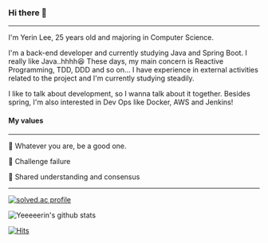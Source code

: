 ### Hi there 👋

----

I'm Yerin Lee, 25 years old and majoring in Computer Science.

I'm a back-end developer and currently studying Java and Spring Boot. I really like Java..hhhh😆 These days, my main concern is Reactive Programming, TDD, DDD and so on... I have experience in external activities related to the project and I'm currently studying steadily. 

I like to talk about development, so I wanna talk about it together. Besides spring, I'm also interested in Dev Ops like Docker, AWS and Jenkins!

#### My values

---

💎 Whatever you are, be a good one.

🎯 Challenge failure

🙌 Shared understanding and consensus

---

[![solved.ac profile](http://mazassumnida.wtf/api/generate_badge?boj=hepari2154)](https://solved.ac/hepari2154)

![Yeeeeerin's github stats](https://github-readme-stats.vercel.app/api?username=yeeeeerin&theme=great-gatsby&show_icons=true)


[![Hits](https://hits.seeyoufarm.com/api/count/incr/badge.svg?url=https%3A%2F%2Fgithub.com%2Fyeeeeerin%2Fhit-counter&count_bg=%23EBDA2F&title_bg=%23555555&icon=&icon_color=%23E7E7E7&title=hits&edge_flat=false)](https://hits.seeyoufarm.com)
